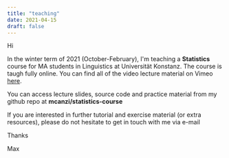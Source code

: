 ```yaml
---
title: "teaching"
date: 2021-04-15
draft: false
---
```


Hi

In the winter term of 2021 (October-February), I'm teaching a __Statistics__ course for MA students in Linguistics at Universität Konstanz. The course is taugh fully online. You can find all of the video lecture material on Vimeo [here](https://vimeo.com/mcanzi). 

You can access lecture slides, source code and practice material from my github repo at **mcanzi/statistics-course** 

If you are interested in further tutorial and exercise material (or extra resources), please do not hesitate to get in touch with me via e-mail

Thanks

Max